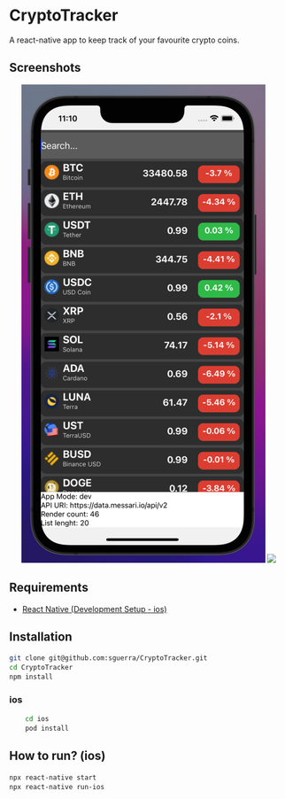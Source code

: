 # CryptoTracker

A react-native app to keep track of your favourite crypto coins.

## Screenshots

<center>

<img src="./media/portfolio.png"/>

<img src="./media/portfolio.gif"/>

</center>

## Requirements

- [React Native (Development Setup - ios)](https://reactnative.dev/docs/environment-setup)

## Installation

```bash
git clone git@github.com:sguerra/CryptoTracker.git
cd CryptoTracker
npm install
```

### ios

```bash
    cd ios
    pod install
```

## How to run? (ios)

```bash
npx react-native start
npx react-native run-ios
```
